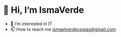 <h1>👋 Hi, I’m IsmaVerde </h1>

- 👀 I’m interested in IT
- 📫 How to reach me ismaelverdecostas@gmail.com

<!---
IsmaVerde/IsmaVerde is a ✨ special ✨ repository because its `README.md` (this file) appears on your GitHub profile.
You can click the Preview link to take a look at your changes.
--->
